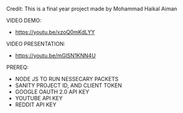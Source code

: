 Credit: This is a final year project made by Mohammad Haikal Aiman

VIDEO DEMO:
- https://youtu.be/xzoQ0mKdLYY

VIDEO PRESENTATION:
- https://youtu.be/mGlSN1KNN4U

PREREQ:
- NODE JS TO RUN NESSECARY PACKETS
- SANITY PROJECT ID, AND CLIENT TOKEN
- GOOGLE OAUTH 2.0 API KEY
- YOUTUBE API KEY
- REDDIT API KEY 
